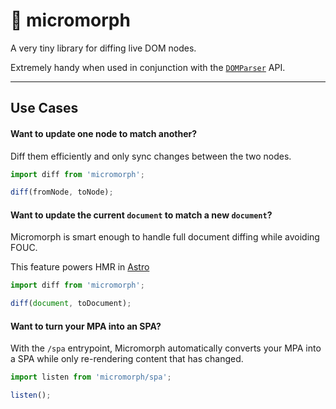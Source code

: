 # 🤏 micromorph

A very tiny library for diffing live DOM nodes.

Extremely handy when used in conjunction with the [`DOMParser`](https://developer.mozilla.org/en-US/docs/Web/API/DOMParser) API.

---

## Use Cases

#### Want to update one node to match another?

Diff them efficiently and only sync changes between the two nodes.

```js
import diff from 'micromorph';

diff(fromNode, toNode);
```

#### Want to update the current `document` to match a new `document`?

Micromorph is smart enough to handle full document diffing while avoiding FOUC.

This feature powers HMR in [Astro](https://github.com/withastro/astro)

```js
import diff from 'micromorph';

diff(document, toDocument);
```

#### Want to turn your MPA into an SPA?

With the `/spa` entrypoint, Micromorph automatically converts your MPA into a SPA while only re-rendering content that has changed.

```js
import listen from 'micromorph/spa';

listen();
```
